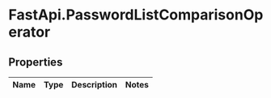 # FastApi.PasswordListComparisonOperator

## Properties
Name | Type | Description | Notes
------------ | ------------- | ------------- | -------------
